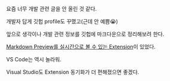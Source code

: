 요즘 너무 개발 관련 글을 안 올린 것 같다.

개발자 답게 깃헙 profile도 꾸몄고(근데 안 예쁨😭) 

앞으로 생각이나 개발 관련 정보를 깃헙에 마크다운으로 정리해보려 한다.

[Markdown Preview를 실시간으로 볼 수 있는 Extension](https://marketplace.visualstudio.com/items?itemName=shd101wyy.markdown-preview-enhanced)이 있었다.

VS Code는 역시 놀라워.

Visual Studio도 Extension 동기화가 더 편해졌으면 좋겠다.
